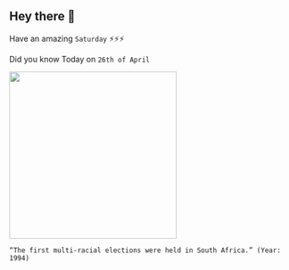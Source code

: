 ## Hey there 👋
Have an amazing `Saturday` ⚡⚡⚡

Did you know Today on `26th of April`
 
 [<img src="https://aceproject.org/ace-en/images/copy_of_south_africa_3_lg.jpg" width="300" />](https://en.wikipedia.org/wiki/1994_South_African_general_election#:~:text=General%20elections%20were%20held%20in,held%20with%20universal%20adult%20suffrage.) 
 ```
“The first multi-racial elections were held in South Africa.” (Year: 1994)
```
